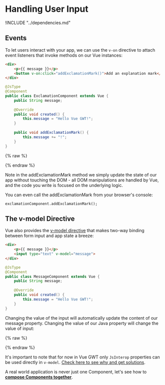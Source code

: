 # Handling User Input

!INCLUDE "../dependencies.md"

## Events
To let users interact with your app, we can use the `v-on` directive to attach event listeners that invoke methods on our Vue instances:

```html
<div>
    <p>{{ message }}</p>
    <button v-on:click="addExclamationMark()">Add an explanation mark</button>
</div>
```

```java
@JsType
@Component
public class ExclamationComponent extends Vue {
    public String message;
    
    @Override
    public void created() {
        this.message = "Hello Vue GWT!";
    }
    
    public void addExclamationMark() {
        this.message += "!";
    }
}
```

{% raw %}
<div class="example-container" data-name="exclamationComponent">
    <span id="exclamationComponent"></span>
</div>
{% endraw %}

Note in the addExclamationMark method we simply update the state of our app without touching the DOM - all DOM manipulations are handled by Vue, and the code you write is focused on the underlying logic.

You can even call the addExclamationMark from your browser's console:
```
exclamationComponent.addExclamationMark();
```

## The v-model Directive

Vue also provides the [v-model directive](../forms.md) that makes two-way binding between form input and app state a breeze:
```html
<div>
    <p>{{ message }}</p>
    <input type="text" v-model="message">
</div>
```

```java
@JsType
@Component
public class MessageComponent extends Vue {
    public String message;
    
    @Override
    public void created() {
        this.message = "Hello Vue GWT!";
    }
}
```

Changing the value of the input will automatically update the content of our message property.
Changing the value of our Java property will change the value of input:

{% raw %}
<div class="example-container" data-name="messageComponent">
    <span id="messageComponent"></span>
</div>
{% endraw %}

<p class="warning-panel">
    It's important to note that for now in Vue GWT only <code>JsInterop</code> properties can be used directly in <code>v-model</code>.
    <a href="../forms.html">Check here to see why and get solutions</a>.
</p>

A real world application is never just one Component, let's see how to **[compose Components together](./composing-with-components.md)**.